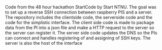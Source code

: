 Code from the 48 hour hackathon StartCode by Start NTNU. The goal was to set up a reverse SSH connection between raspberry PIS and a server. 
The repository includes the clientside code, the serverside code and the code for the simplistic interface.
The client side code is made to package data from the PI into a json file and make a HTTP request to the server so the server can register it.
The server side code updates the DNS so the PIs can connect and handles registering of and assigning of SSH keys. The server is also the host of the interface
